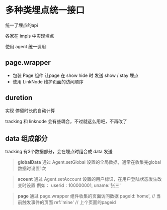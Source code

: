 # 多种类埋点统一接口

统一了埋点的api

各家在 impls 中实现埋点

使用 agent 统一调用

## page.wrapper

- 包装 Page 组件 让page 在 show hide 时 发送 show / stay 埋点
- 使用 LinkNode 维护页面的访问顺序

## duretion

实现 停留时长的自动计算

tracking 和 linknode 会有些耦合，不过就这么用吧，不再改了

## data 组成部分

tracking 有3个数据部分，会在埋点时组合成 data 发送

>**globalData**
    通过 Agent.setGlobal 设置的全局数据，通常在收集完global数据时设置1次

>**acount**
    通过 Agent.setAccount 设置的用户标识，在用户登陆状态发生改变时设置
    例如：
    userid：100000001,
    uname:'张三'

>**page**
    通过 page.wrapper 组件收集的页面访问数据
    pageId:'home', // 当前触发事件的页面
    ref:'mine'     // 上个页面的pageid
>
